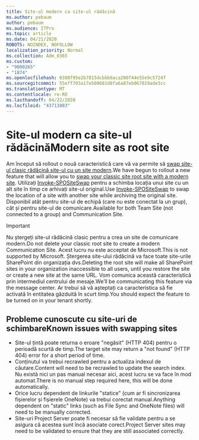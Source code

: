 ```yaml
---
title: Site-ul modern ca site-ul rădăcină
ms.author: pebaum
author: pebaum
ms.audience: ITPro
ms.topic: article
ms.date: 04/21/2020
ROBOTS: NOINDEX, NOFOLLOW
localization_priority: Normal
ms.collection: Adm_O365
ms.custom:
- "9000265"
- "1874"
ms.openlocfilehash: 0388f95e2b7815dcbbb6aca200f44e55e9c5724f
ms.sourcegitcommit: 55eff703a17e500681d8fa6a87eb067019ade3cc
ms.translationtype: MT
ms.contentlocale: ro-RO
ms.lasthandoff: 04/22/2020
ms.locfileid: "43713803"
---
```

# <a name="modern-site-as-root-site"></a><span data-ttu-id="a2d12-102">Site-ul modern ca site-ul rădăcină</span><span class="sxs-lookup"><span data-stu-id="a2d12-102">Modern site as root site</span></span>

<span data-ttu-id="a2d12-103">Am început să rollout o nouă caracteristică care vă va permite să [swap site-ul clasic rădăcină site-ul cu un site modern](https://docs.microsoft.com/sharepoint/modern-root-site).</span><span class="sxs-lookup"><span data-stu-id="a2d12-103">We have begun to rollout a new feature that will allow you to [swap your classic site root site with a modern site](https://docs.microsoft.com/sharepoint/modern-root-site).</span></span> <span data-ttu-id="a2d12-104">Utilizați [Invoke-SPOSiteSwap](https://docs.microsoft.com/powershell/module/sharepoint-online/invoke-spositeswap?view=sharepoint-ps) pentru a schimba locația unui site cu un alt site în timp ce arhivați site-ul original.</span><span class="sxs-lookup"><span data-stu-id="a2d12-104">Use [Invoke-SPOSiteSwap](https://docs.microsoft.com/powershell/module/sharepoint-online/invoke-spositeswap?view=sharepoint-ps) to swap the location of a site with another site while archiving the original site.</span></span> <span data-ttu-id="a2d12-105">Disponibil atât pentru site-ul de echipă (care nu este conectat la un grup), cât și pentru site-ul de comunicare.</span><span class="sxs-lookup"><span data-stu-id="a2d12-105">Available for both Team Site (not connected to a group) and Communication Site.</span></span>

>[!Important]
> <span data-ttu-id="a2d12-106">Nu ștergeți site-ul rădăcină clasic pentru a crea un site de comunicare modern.</span><span class="sxs-lookup"><span data-stu-id="a2d12-106">Do not delete your classic root site to create a modern Communication Site.</span></span> <span data-ttu-id="a2d12-107">Acest lucru nu este acceptat de Microsoft.</span><span class="sxs-lookup"><span data-stu-id="a2d12-107">This is not supported by Microsoft.</span></span> <span data-ttu-id="a2d12-108">Ștergerea site-ului rădăcină va face toate site-urile SharePoint din organizația dvs.</span><span class="sxs-lookup"><span data-stu-id="a2d12-108">Deleting the root site will make all SharePoint sites in your organization inaccessible to all users, until you restore the site or create a new site at the same URL.</span></span> <span data-ttu-id="a2d12-109">Vom comunica această caracteristică prin intermediul centrului de mesaje.</span><span class="sxs-lookup"><span data-stu-id="a2d12-109">We’ll be communicating this feature via the message center.</span></span> <span data-ttu-id="a2d12-110">Ar trebui să vă așteptați ca caracteristica să fie activată în entitatea găzduită în scurt timp.</span><span class="sxs-lookup"><span data-stu-id="a2d12-110">You should expect the feature to be turned on in your tenant shortly.</span></span>

## <a name="known-issues-with-swapping-sites"></a><span data-ttu-id="a2d12-111">Probleme cunoscute cu site-uri de schimbare</span><span class="sxs-lookup"><span data-stu-id="a2d12-111">Known issues with swapping sites</span></span>
- <span data-ttu-id="a2d12-112">Site-ul țintă poate returna o eroare "negăsit" (HTTP 404) pentru o perioadă scurtă de timp.</span><span class="sxs-lookup"><span data-stu-id="a2d12-112">The target site may return a "not found" (HTTP 404) error for a short period of time.</span></span>
- <span data-ttu-id="a2d12-113">Conținutul va trebui recrawled pentru a actualiza indexul de căutare.</span><span class="sxs-lookup"><span data-stu-id="a2d12-113">Content will need to be recrawled to update the search index.</span></span> <span data-ttu-id="a2d12-114">Nu există nici un pas manual necesar aici, acest lucru se va face în mod automat.</span><span class="sxs-lookup"><span data-stu-id="a2d12-114">There is no manual step required here, this will be done automatically.</span></span>
- <span data-ttu-id="a2d12-115">Orice lucru dependent de linkurile "statice" (cum ar fi sincronizarea fișierelor și fișierele OneNote) va trebui corectat manual.</span><span class="sxs-lookup"><span data-stu-id="a2d12-115">Anything dependent on "static" links (such as File Sync and OneNote files) will need to be manually corrected.</span></span>
- <span data-ttu-id="a2d12-116">Site-uri Project Server poate fi necesar să fie validate pentru a se asigura că acestea sunt încă asociate corect.</span><span class="sxs-lookup"><span data-stu-id="a2d12-116">Project Server sites may need to be validated to ensure that they are still associated correctly.</span></span> 
